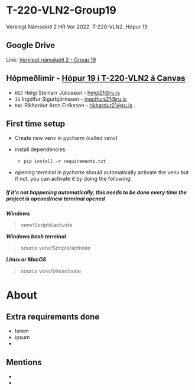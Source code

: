 # T-220-VLN2-Group19

Verklegt Námsekið 2 HR Vor 2022. T-220-VLN2. Hópur 19

## Google Drive

Link: [Verklegt námskeið 2 - Group 19](https://drive.google.com/drive/folders/1XHwv9RL6jLqjCWcG4RrQcmunrCCoBF6o?usp=sharing)

## Hópmeðlimir - [Hópur 19 í T-220-VLN2 á Canvas](https://reykjavik.instructure.com/groups/72331)

+ `HSJ` Helgi Steinarr Júlíusson - helgi21@ru.is
+ `IS` Ingólfur Sigurbjörnsson  - ingolfurs21@ru.is
+ `RAE` Ríkharður Aron Eiríksson - rikhardur21@ru.is

## First time setup
+ Create new venv in pycharm (called venv)
+ install dependencies

  + `pip install -r requirements.txt`

+ opening terminal in pycharm should automatically activate the venv but if not, you can activate it by doing the following:
##### If it's not happening automatically, this needs to be done every time the project is opened/new terminal opened

**_Windows_**
>venv\Scripts\activate

**_Windows bash terminal_**
>source venv/Scripts/activate

**_Linux or MacOS_**
>source venv/bin/activate


# About

## Extra requirements done
- lorem
- ipsum
- 
## Mentions
-
-
